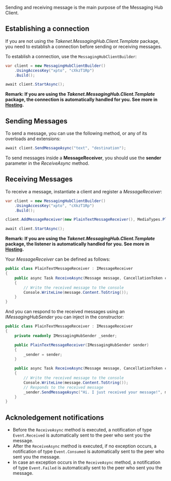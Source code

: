 Sending and receiving message is the main purpose of the Messaging Hub Client.

## Establishing a connection

If you are not using the *Takenet.MessagingHub.Client.Template* package, you need to establish a connection before sending or receiving messages.

To establish a connection, use the `MessagingHubClientBuilder`:

```csharp
var client = new MessagingHubClientBuilder()
    .UsingAccessKey("xpto", "cXkzT1Rp")
    .Build();

await client.StartAsync();
```

**Remark: If you are using the *Takenet.MessagingHub.Client.Template* package, the connection is automatically handled for you. See more in [Hosting](http://messaginghub.io/docs/sdks/hosting).**

## Sending Messages

To send a message, you can use the following method, or any of its overloads and extensions:

```csharp
await client.SendMessageAsync("text", "destination");
```

To send messages inside a **MessageReceiver**, you should use the **sender** parameter in the *ReceiveAsync* method.

## Receiving Messages

To receive a message, instantiate a client and register a *MessageReceiver*:

```csharp
var client = new MessagingHubClientBuilder()
    .UsingAccessKey("xpto", "cXkzT1Rp")
    .Build();

client.AddMessageReceiver(new PlainTextMessageReceiver(), MediaTypes.PlainText);

await client.StartAsync();
```

**Remark: If you are using the *Takenet.MessagingHub.Client.Template* package, the listener is automatically handled for you. See more in [Hosting](http://messaginghub.io/docs/sdks/hosting).**

Your *MessageReceiver* can be defined as follows:

```csharp
public class PlainTextMessageReceiver : IMessageReceiver
{
    public async Task ReceiveAsync(Message message, CancellationToken cancellationToken)
    {
        // Write the received message to the console
        Console.WriteLine(message.Content.ToString());
    }
}
```

And you can respond to the received messages using an *IMessagingHubSender* you can inject in the constructor:

```csharp
public class PlainTextMessageReceiver : IMessageReceiver
{
    private readonly IMessagingHubSender _sender;

    public PlainTextMessageReceiver(IMessagingHubSender sender)
    {
        _sender = sender;
    }

    public async Task ReceiveAsync(Message message, CancellationToken cancellationToken)
    {
        // Write the received message to the console
        Console.WriteLine(message.Content.ToString());
        // Responds to the received message
        _sender.SendMessageAsync("Hi. I just received your message!", message.From, cancellationToken);
    }
}
```

## Acknoledgement notifications

- Before the `ReceiveAsync` method is executed, a notification of type `Event.Received` is automatically sent to the peer who sent you the message.
- After the `ReceiveAsync` method is executed, if no exception occurs, a notification of type `Event.Consumed` is automatically sent to the peer who sent you the message.
- In case an exception occurs in the `ReceiveAsync` method, a notification of type `Event.Failed` is automatically sent to the peer who sent you the message.